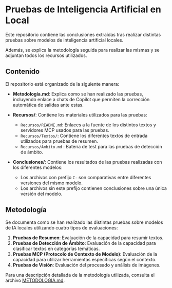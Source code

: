 # Pruebas de Inteligencia Artificial en Local

Este repositorio contiene las conclusiones extraídas tras realizar distintas pruebas sobre modelos de inteligencia artificial locales. 

Además, se explica la metodología seguida para realizar las mismas y se adjuntan todos los recursos utilizados. 

## Contenido

El repositorio está organizado de la siguiente manera:

- **Metodología.md**: Explica como se han realizado las pruebas, incluyendo enlace a chats de Copilot que permiten la corrección automática de salidas ante estas.  

- **Recursos/**: Contiene los materiales utilizados para las pruebas:
  - `Recursos/README.md`: Enlaces a la fuente de los distintos textos y servidores MCP usados para las pruebas.  
  - `Recursos/Textos/`: Contiene los diferentes textos de entrada utilizados para pruebas de resumen. 
  - `Recursos/Ambito.md` : Batería de test para las pruebas de detección de ámbito.

- **Conclusiones/**: Contiene los resultados de las pruebas realizadas con los diferentes modelos:
  - Los archivos con prefijo `C-` son comparativas entre diferentes versiones del mismo modelo.
  - Los archivos sin este prefijo contienen conclusiones sobre una única versión del modelo.


  

## Metodología

Se documenta como se han realizado las distintas pruebas sobre modelos de IA locales utilizando cuatro tipos de evaluaciones:

1. **Pruebas de Resumen**: Evaluación de la capacidad para resumir textos.
2. **Pruebas de Detección de Ámbito**: Evaluación de la capacidad para clasificar textos en categorías temáticas.
3. **Pruebas MCP (Protocolo de Contexto de Modelo)**: Evaluación de la capacidad para utilizar herramientas específicas según el contexto.
4. **Pruebas de  Visión**: Evaluación del procesado y análisis de imágenes. 

Para una descripción detallada de la metodología utilizada, consulta el archivo [METODOLOGIA.md](METODOLOGIA.md).

